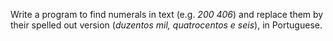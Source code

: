 
Write a program to find numerals in text (e.g. _200 406_) and replace
them by their spelled out version (_duzentos mil, quatrocentos e
seis_), in Portuguese.

